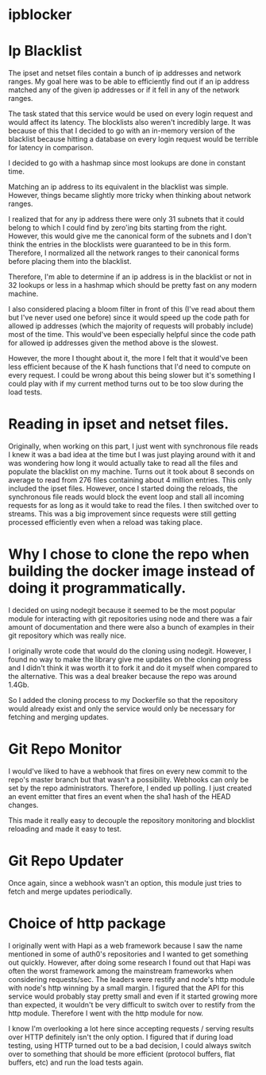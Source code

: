 # ipblocker


# Ip Blacklist

The ipset and netset files contain a bunch of ip addresses and network ranges. My goal here was to be able to efficiently find out if an ip address matched any of the given ip addresses or if it fell in any of the network ranges.

The task stated that this service would be used on every login request and would affect its latency. The blocklists also weren't incredibly large. It was because of this that I decided to go with an in-memory version of the blacklist because hitting a database on every login request would be terrible for latency in comparison.

I decided to go with a hashmap since most lookups are done in constant time.

Matching an ip address to its equivalent in the blacklist was simple. However, things became slightly more tricky when thinking about network ranges.

I realized that for any ip address there were only 31 subnets that it could belong to which I could find by zero'ing bits starting from the right. However, this would give me the canonical form of the subnets and I don't think the entries in the blocklists were guaranteed to be in this form. Therefore, I normalized all the network ranges to their canonical forms before placing them into the blacklist.

Therefore, I'm able to determine if an ip address is in the blacklist or not in 32 lookups or less in a hashmap which should be pretty fast on any modern machine.

I also considered placing a bloom filter in front of this (I've read about them but I've never used one before) since it would speed up the code path for allowed ip addresses (which the majority of requests will probably include) most of the time. This would've been especially helpful since the code path for allowed ip addresses given the method above is the slowest.

However, the more I thought about it, the more I felt that it would've been less efficient because of the K hash functions that I'd need to compute on every request. I could be wrong about this being slower but it's something I could play with if my current method turns out to be too slow during the load tests.

# Reading in ipset and netset files.

Originally, when working on this part, I just went with synchronous file reads I knew it was a bad idea at the time but I was just playing around with it and was wondering how long it would actually take to read all the files and populate the blacklist on my machine. Turns out it took about 8 seconds on average to read from 276 files containing about 4 million entries. This only included the ipset files. However, once I started doing the reloads, the synchronous file reads would block the event loop and stall all incoming requests for as long as it would take to read the files. I then switched over to streams. This was a big improvement since requests were still getting processed efficiently even when a reload was taking place.



# Why I chose to clone the repo when building the docker image instead of doing it programmatically.

I decided on using nodegit because it seemed to be the most popular module for interacting with git repositories using node and there was a fair amount of documentation and there were also a bunch of examples in their git repository which was really nice.

I originally wrote code that would do the cloning using nodegit. However, I found no way to make the library give me updates on the cloning progress and I didn't think it was worth it to fork it and do it myself when compared to the alternative. This was a deal breaker because the repo was around 1.4Gb.

So I added the cloning process to my Dockerfile so that the repository would already exist and only the service would only be necessary for fetching and merging updates.


# Git Repo Monitor

I would've liked to have a webhook that fires on every new commit to the repo's master branch but that wasn't a possibility. Webhooks can only be set by the repo administrators. Therefore, I ended up polling. I just created an event emitter that fires an event when the sha1 hash of the HEAD changes.

This made it really easy to decouple the repository monitoring and blocklist reloading and made it easy to test.



# Git Repo Updater

Once again, since a webhook wasn't an option, this module just tries to fetch and merge updates periodically.


# Choice of http package

I originally went with Hapi as a web framework because I saw the name mentioned in some of auth0's repositories and I wanted to get something out quickly. However, after doing some research I found out that Hapi was often the worst framework among the mainstream frameworks when considering requests/sec. The leaders were restify and node's http module with node's http winning by a small margin. I figured that the API for this service would probably stay pretty small and even if it started growing more than expected, it wouldn't be very difficult to switch over to restify from the http module. Therefore I went with the http module for now.

I know I'm overlooking a lot here since accepting requests / serving results over HTTP definitely isn't the only option. I figured that if during load testing, using HTTP turned out to be a bad decision, I could always switch over to something that should be more efficient (protocol buffers, flat buffers, etc) and run the load tests again.
